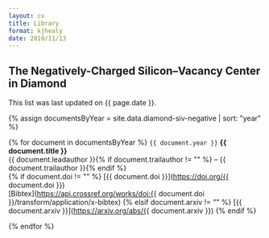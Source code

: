 ```yaml
---
layout: cv
title: Library
format: kjhealy
date: 2019/11/13
---
```




## The Negatively-Charged Silicon–Vacancy Center in Diamond

This list was last updated on {{ page.date }}.

{% assign documentsByYear = site.data.diamond-siv-negative | sort: "year" %}

{% for document in documentsByYear %}
  `{{ document.year }}`
  __{{ document.title }}__<br/>
  {{ document.leadauthor }}{% if document.trailauthor != "" %} – {{ document.trailauthor }}{% endif %}<br/>
  {% if document.doi != "" %} [{{ document.doi }}](https://doi.org/{{ document.doi }})<br/>[Bibtex](https://api.crossref.org/works/doi:{{ document.doi }}/transform/application/x-bibtex)
  {% elsif document.arxiv != "" %} [{{ document.arxiv }}](https://arxiv.org/abs/{{ document.arxiv }})
  {% endif %}

{% endfor %}





